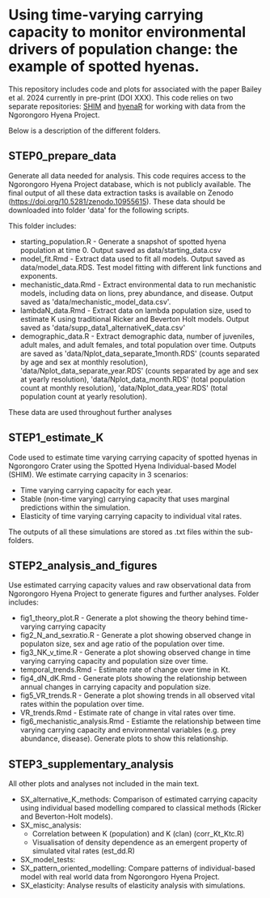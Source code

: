 # Using time-varying carrying capacity to monitor environmental drivers of population change: the example of spotted hyenas.

This repository includes code and plots for associated with the paper Bailey et al. 2024 currently in pre-print (DOI XXX). This code relies on two separate repositories: [SHIM](https://github.com/hyenaproject/SHIM) and [hyenaR](https://github.com/hyenaproject/hyenaR) for working with data from the Ngorongoro Hyena Project.

Below is a description of the different folders.

## STEP0_prepare_data

Generate all data needed for analysis. This code requires access to the Ngorongoro Hyena Project database, which is not publicly available. The final output of all these data extraction tasks is available on Zenodo (https://doi.org/10.5281/zenodo.10955615). These data should be downloaded into folder 'data' for the following scripts.

This folder includes:
- starting_population.R - Generate a snapshot of spotted hyena population at time 0. Output saved as data/starting_data.csv
- model_fit.Rmd - Extract data used to fit all models. Output saved as data/model_data.RDS. Test model fitting with different link functions and exponents.
- mechanistic_data.Rmd - Extract environmental data to run mechanistic models, including data on lions, prey abundance, and disease. Output saved as 'data/mechanistic_model_data.csv'.
- lambdaN_data.Rmd - Extract data on lambda population size, used to estimate K using traditional Ricker and Beverton Holt models. Output saved as 'data/supp_data1_alternativeK_data.csv'
- demographic_data.R - Extract demographic data, number of juveniles, adult males, and adult females, and total population over time. Outputs are saved as 'data/Nplot_data_separate_1month.RDS' (counts separated by age and sex at monthly resolution), 'data/Nplot_data_separate_year.RDS' (counts separated by age and sex at yearly resolution), 'data/Nplot_data_month.RDS' (total population count at monthly resolution), 'data/Nplot_data_year.RDS' (total population count at yearly resolution).

These data are used throughout further analyses

## STEP1_estimate_K

Code used to estimate time varying carrying capacity of spotted hyenas in Ngorongoro Crater using the Spotted Hyena Individual-based Model (SHIM). We estimate carrying capacity in 3 scenarios:
- Time varying carrying capacity for each year.
- Stable (non-time varying) carrying capacity that uses marginal predictions within the simulation.
- Elasticity of time varying carrying capacity to individual vital rates.

The outputs of all these simulations are stored as .txt files within the sub-folders.

## STEP2_analysis_and_figures

Use estimated carrying capacity values and raw observational data from Ngorongoro Hyena Project to generate figures and further analyses. Folder includes:
- fig1_theory_plot.R - Generate a plot showing the theory behind time-varying carrying capacity
- fig2_N_and_sexratio.R - Generate a plot showing observed change in populaton size, sex and age ratio of the population over time.
- fig3_NK_v_time.R - Generate a plot showing observed change in time varying carrying capacity and population size over time.
- temporal_trends.Rmd - Estimate rate of change over time in Kt.
- fig4_dN_dK.Rmd - Generate plots showing the relationship between annual changes in carrying capacity and population size.
- fig5_VR_trends.R - Generate a plot showing trends in all observed vital rates within the population over time.
- VR_trends.Rmd - Estimate rate of change in vital rates over time.
- fig6_mechanistic_analysis.Rmd - Estiamte the relationship between time varying carrying capacity and environmental variables (e.g. prey abundance, disease). Generate plots to show this relationship.

## STEP3_supplementary_analysis

All other plots and analyses not included in the main text.

- SX_alternative_K_methods: Comparison of estimated carrying capacity using individual based modelling compared to classical methods (Ricker and Beverton-Holt models).
- SX_misc_analysis:
  - Correlation between K (population) and K (clan) (corr_Kt_Ktc.R)
  - Visualisation of density dependence as an emergent property of simulated vital rates (est_dd.R)
- SX_model_tests:
- SX_pattern_oriented_modelling: Compare patterns of individual-based model with real world data from Ngorongoro Hyena Project.
- SX_elasticity: Analyse results of elasticity analysis with simulations.
